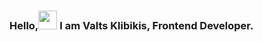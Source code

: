 ### Hello,<img src="https://raw.githubusercontent.com/MartinHeinz/MartinHeinz/master/wave.gif" width="30px"> I am Valts Klibikis, Frontend Developer.

<!--
**klibikis/klibikis** is a ✨ _special_ ✨ repository because its `README.md` (this file) appears on your GitHub profile.

Here are some ideas to get you started:

- 🔭 I’m currently working on ...
- 🌱 I’m currently learning ...
- 👯 I’m looking to collaborate on ...
- 🤔 I’m looking for help with ...
- 💬 Ask me about ...
- 📫 How to reach me: ...
- 😄 Pronouns: ...
- ⚡ Fun fact: ...
-->
